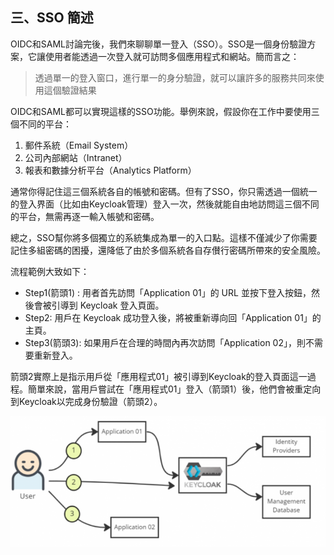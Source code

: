 ## 三、SSO 簡述

OIDC和SAML討論完後，我們來聊聊單一登入（SSO）。SSO是一個身份驗證方案，它讓使用者能透過一次登入就可訪問多個應用程式和網站。簡而言之：

> 透過單一的登入窗口，進行單一的身分驗證，就可以讓許多的服務共同來使用這個驗證結果

OIDC和SAML都可以實現這樣的SSO功能。舉例來說，假設你在工作中要使用三個不同的平台：

1. 郵件系統（Email System）
2. 公司內部網站（Intranet）
3. 報表和數據分析平台（Analytics Platform）

通常你得記住這三個系統各自的帳號和密碼。但有了SSO，你只需透過一個統一的登入界面（比如由Keycloak管理）登入一次，然後就能自由地訪問這三個不同的平台，無需再逐一輸入帳號和密碼。

總之，SSO幫你將多個獨立的系統集成為單一的入口點。這樣不僅減少了你需要記住多組密碼的困擾，還降低了由於多個系統各自存儧行密碼所帶來的安全風險。

流程範例大致如下：

 - Step1(箭頭1) : 用者首先訪問「Application 01」的 URL 並按下登入按鈕，然後會被引導到 Keycloak 登入頁面。
 - Step2: 用戶在 Keycloak 成功登入後，將被重新導向回「Application 01」的主頁。
 - Step3(箭頭3): 如果用戶在合理的時間內再次訪問「Application 02」，則不需要重新登入。

箭頭2實際上是指示用戶從「應用程式01」被引導到Keycloak的登入頁面這一過程。簡單來說，當用戶嘗試在「應用程式01」登入（箭頭1）後，他們會被重定向到Keycloak以完成身份驗證（箭頭2）。

![Flow](images/04/03/001.png)
